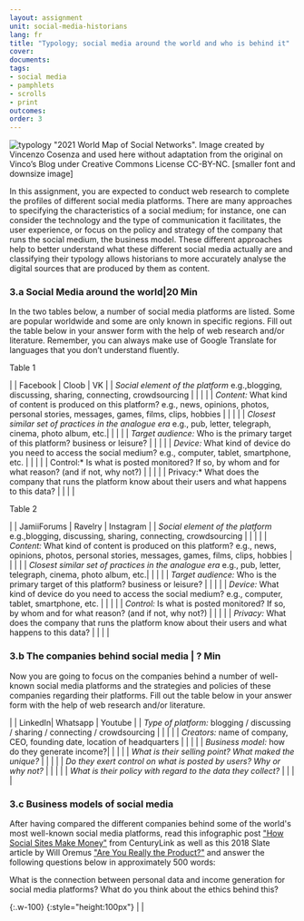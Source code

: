 ```yaml
---
layout: assignment
unit: social-media-historians
lang: fr
title: "Typology; social media around the world and who is behind it"
cover:
documents:
tags:
- social media
- pamphlets
- scrolls
- print
outcomes:
order: 3
---
```

![typology](../../../assets/images/social-media/typology.png)
"2021 World Map of Social Networks". Image created by Vincenzo Cosenza and used here without adaptation from the original on Vinco’s Blog under Creative Commons License CC-BY-NC. [smaller font and downsize image]

In this assignment, you are expected to conduct web research to complete the profiles of different social media platforms. There are many approaches to specifying the characteristics of a social medium; for instance, one can consider the technology and the type of communication it facilitates, the user experience, or focus on the policy and strategy of the company that runs the social medium, the business model. These different approaches help to better understand what these different social media actually are and classifying their typology allows historians to more accurately analyse the digital sources that are produced by them as content.


<!-- more -->
<!-- briefing-student -->

### 3.a Social Media around the world|20 Min

<!-- section-contents -->

In the two tables below, a number of social media platforms are listed. Some are popular worldwide and some are only known in specific regions. Fill out the table below in your answer form with the help of web research and/or literature. Remember, you can always make use of Google Translate for languages that you don’t understand fluently.

Table 1

| | Facebook | Cloob | VK  |
| *Social element of the platform* e.g.,blogging, discussing, sharing, connecting, crowdsourcing |  |  |  |
| *Content:* What kind of content is produced on this platform? e.g., news, opinions, photos, personal stories, messages, games, films, clips, hobbies |  |  |  |
| *Closest similar set of practices in the analogue era* e.g., pub, letter, telegraph, cinema, photo album, etc.|  |  |  |
| *Target audience:* Who is the primary target of this platform? business or leisure? |  |  |  |
| *Device:* What kind of device do you need to access the social medium? e.g., computer, tablet, smartphone, etc. |  |  |  |
| Control:* Is what is posted monitored? If so, by whom and for what reason? (and if not, why not?) | | | |
| Privacy:* What does the company that runs the platform know about their users and what happens to this data? | | | |


Table 2

| | JamiiForums | Ravelry | Instagram |
| *Social element of the platform* e.g.,blogging, discussing, sharing, connecting, crowdsourcing |  |  |  |
| *Content:* What kind of content is produced on this platform? e.g., news, opinions, photos, personal stories, messages, games, films, clips, hobbies |  |  |  |
| *Closest similar set of practices in the analogue era* e.g., pub, letter, telegraph, cinema, photo album, etc.|  |  |  |
| *Target audience:* Who is the primary target of this platform? business or leisure? |  |  |  |
| *Device:* What kind of device do you need to access the social medium? e.g., computer, tablet, smartphone, etc. |  |  |  |
| *Control:* Is what is posted monitored? If so, by whom and for what reason? (and if not, why not?) | | | |
| *Privacy:* What does the company that runs the platform know about their users and what happens to this data? | | | |


<!-- section -->

### 3.b The companies behind social media | ? Min
<!-- section-contents -->

Now you are going to focus on the companies behind a number of well-known social media platforms and the  strategies and policies of these companies regarding their platforms.  Fill out the table below in your answer form with the help of web research and/or literature.

| | LinkedIn| Whatsapp | Youtube |
| *Type of platform:* blogging / discussing / sharing / connecting / crowdsourcing |  |  |  |
| *Creators:* name of company, CEO, founding date, location of headquarters |  |  |  |
| *Business model:* how do they generate income?|  |  |  |
| *What is their selling point? What maked the unique?* |  |  |  |
| *Do they exert control on what is posted by users? Why or why not?* |  |  |  |
| *What is their policy with regard to the data they collect?* | | | |

<!-- section -->

### 3.c Business models of social media
<!-- section-contents -->

After having compared the different companies behind some of the world's most well-known social media platforms, read this infographic post  ["How Social Sites Make Money"](https://www.getcenturylink.com/how-social-sites-make-money) from CenturyLink as well as this 2018 Slate article by Will Oremus ["Are You Really the Product?"](https://slate.com/technology/2018/04/are-you-really-facebooks-product-the-history-of-a-dangerous-idea.html) and answer the following questions below in approximately 500 words:

What is the connection between personal data and income generation for social media platforms? What do you think about the ethics behind this?

{:.w-100}
{:style="height:100px"}
| |

<!-- briefing-teacher -->
